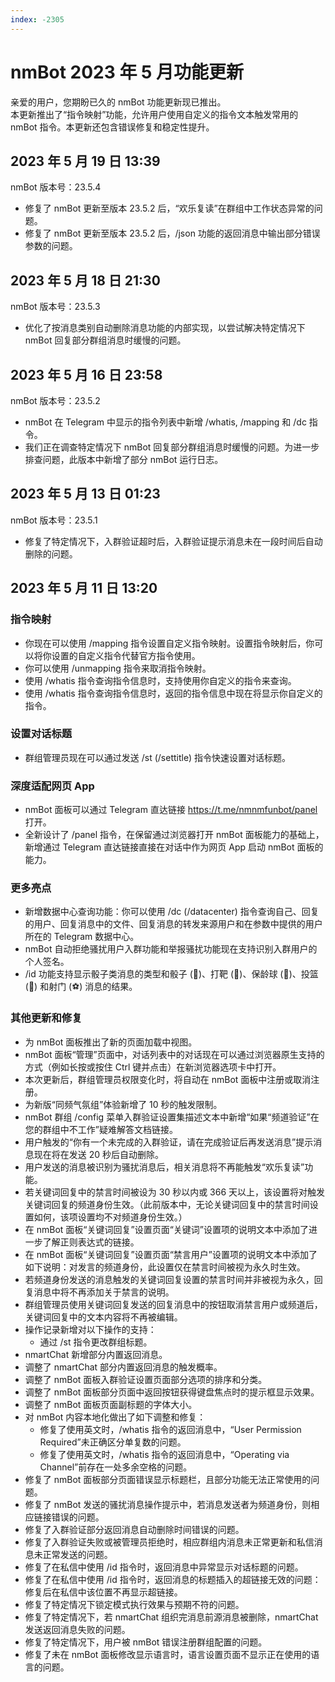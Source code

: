 ```yaml
---
index: -2305
---
```


# nmBot 2023 年 5 月功能更新

亲爱的用户，您期盼已久的 nmBot 功能更新现已推出。  
本更新推出了“指令映射”功能，允许用户使用自定义的指令文本触发常用的 nmBot 指令。本更新还包含错误修复和稳定性提升。

## 2023 年 5 月 19 日 13:39
nmBot 版本号：23.5.4

- 修复了 nmBot 更新至版本 23.5.2 后，“欢乐复读”在群组中工作状态异常的问题。
- 修复了 nmBot 更新至版本 23.5.2 后，/json 功能的返回消息中输出部分错误参数的问题。

## 2023 年 5 月 18 日 21:30
nmBot 版本号：23.5.3

- 优化了按消息类别自动删除消息功能的内部实现，以尝试解决特定情况下 nmBot 回复部分群组消息时缓慢的问题。

## 2023 年 5 月 16 日 23:58
nmBot 版本号：23.5.2

- nmBot 在 Telegram 中显示的指令列表中新增 /whatis, /mapping 和 /dc 指令。
- 我们正在调查特定情况下 nmBot 回复部分群组消息时缓慢的问题。为进一步排查问题，此版本中新增了部分 nmBot 运行日志。

## 2023 年 5 月 13 日 01:23
nmBot 版本号：23.5.1

- 修复了特定情况下，入群验证超时后，入群验证提示消息未在一段时间后自动删除的问题。

## 2023 年 5 月 11 日 13:20

### 指令映射
- 你现在可以使用 /mapping 指令设置自定义指令映射。设置指令映射后，你可以将你设置的自定义指令代替官方指令使用。
- 你可以使用 /unmapping 指令来取消指令映射。
- 使用 /whatis 指令查询指令信息时，支持使用你自定义的指令来查询。
- 使用 /whatis 指令查询指令信息时，返回的指令信息中现在将显示你自定义的指令。

### 设置对话标题
- 群组管理员现在可以通过发送 /st (/settitle) 指令快速设置对话标题。

### 深度适配网页 App
- nmBot 面板可以通过 Telegram 直达链接 https://t.me/nmnmfunbot/panel 打开。
- 全新设计了 /panel 指令，在保留通过浏览器打开 nmBot 面板能力的基础上，新增通过 Telegram 直达链接直接在对话中作为网页 App 启动 nmBot 面板的能力。

### 更多亮点
- 新增数据中心查询功能：你可以使用 /dc (/datacenter) 指令查询自己、回复的用户、回复消息中的文件、回复消息的转发来源用户和在参数中提供的用户所在的 Telegram 数据中心。
- nmBot 自动拒绝骚扰用户入群功能和举报骚扰功能现在支持识别入群用户的个人签名。
- /id 功能支持显示骰子类消息的类型和骰子 (🎲)、打靶 (🎯)、保龄球 (🎳)、投篮 (🏀) 和射门 (⚽️) 消息的结果。

### 其他更新和修复
- 为 nmBot 面板推出了新的页面加载中视图。
- nmBot 面板“管理”页面中，对话列表中的对话现在可以通过浏览器原生支持的方式（例如长按或按住 Ctrl 键并点击）在新浏览器选项卡中打开。
- 本次更新后，群组管理员权限变化时，将自动在 nmBot 面板中注册或取消注册。
- 为新版“同频气氛组”体验新增了 10 秒的触发限制。
- nmBot 群组 /config 菜单入群验证设置集描述文本中新增“如果“频道验证”在您的群组中不工作”疑难解答文档链接。
- 用户触发的“你有一个未完成的入群验证，请在完成验证后再发送消息”提示消息现在将在发送 20 秒后自动删除。
- 用户发送的消息被识别为骚扰消息后，相关消息将不再能触发“欢乐复读”功能。
- 若关键词回复中的禁言时间被设为 30 秒以内或 366 天以上，该设置将对触发关键词回复的频道身份生效。（此前版本中，无论关键词回复中的禁言时间设置如何，该项设置均不对频道身份生效。）
- 在 nmBot 面板“关键词回复”设置页面“关键词”设置项的说明文本中添加了进一步了解正则表达式的链接。
- 在 nmBot 面板“关键词回复”设置页面“禁言用户”设置项的说明文本中添加了如下说明：对发言的频道身份，此设置仅在禁言时间被视为永久时生效。
- 若频道身份发送的消息触发的关键词回复设置的禁言时间并非被视为永久，回复消息中将不再添加关于禁言的说明。
- 群组管理员使用关键词回复发送的回复消息中的按钮取消禁言用户或频道后，关键词回复中的文本内容将不再被编辑。
- 操作记录新增对以下操作的支持：
    - 通过 /st 指令更改群组标题。
- nmartChat 新增部分内置返回消息。
- 调整了 nmartChat 部分内置返回消息的触发概率。
- 调整了 nmBot 面板入群验证设置页面部分选项的排序和分类。
- 调整了 nmBot 面板部分页面中返回按钮获得键盘焦点时的提示框显示效果。
- 调整了 nmBot 面板页面副标题的字体大小。
- 对 nmBot 内容本地化做出了如下调整和修复：
    - 修复了使用英文时，/whatis 指令的返回消息中，“User Permission Required”未正确区分单复数的问题。
    - 修复了使用英文时，/whatis 指令的返回消息中，“Operating via Channel”前存在一处多余空格的问题。
- 修复了 nmBot 面板部分页面错误显示标题栏，且部分功能无法正常使用的问题。
- 修复了 nmBot 发送的骚扰消息操作提示中，若消息发送者为频道身份，则相应链接错误的问题。
- 修复了入群验证部分返回消息自动删除时间错误的问题。
- 修复了入群验证失败或被管理员拒绝时，相应群组内消息未正常更新和私信消息未正常发送的问题。
- 修复了在私信中使用 /id 指令时，返回消息中异常显示对话标题的问题。
- 修复了在私信中使用 /id 指令时，返回消息的标题插入的超链接无效的问题：修复后在私信中该位置不再显示超链接。
- 修复了特定情况下锁定模式执行效果与预期不符的问题。
- 修复了特定情况下，若 nmartChat 组织完消息前源消息被删除，nmartChat 发送返回消息失败的问题。
- 修复了特定情况下，用户被 nmBot 错误注册群组配置的问题。
- 修复了未在 nmBot 面板修改显示语言时，语言设置页面不显示正在使用的语言的问题。

